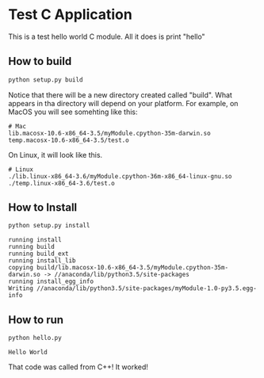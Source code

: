 # Test C Application

This is a test hello world C module.  All it does is print "hello"


## How to build
```bash
python setup.py build
```

Notice that there will be a new directory created called "build".  What appears in tha directory
will depend on your platform.  For example, on MacOS you will see somehting like this:

```console
# Mac
lib.macosx-10.6-x86_64-3.5/myModule.cpython-35m-darwin.so
temp.macosx-10.6-x86_64-3.5/test.o
```

On Linux, it will look like this.

```console
# Linux
./lib.linux-x86_64-3.6/myModule.cpython-36m-x86_64-linux-gnu.so
./temp.linux-x86_64-3.6/test.o
```

## How to Install

```bash
python setup.py install
```

```console
running install
running build
running build_ext
running install_lib
copying build/lib.macosx-10.6-x86_64-3.5/myModule.cpython-35m-darwin.so -> //anaconda/lib/python3.5/site-packages
running install_egg_info
Writing //anaconda/lib/python3.5/site-packages/myModule-1.0-py3.5.egg-info
```


## How to run
```bash
python hello.py
```

```console
Hello World
```

That code was called from C++! It worked!






